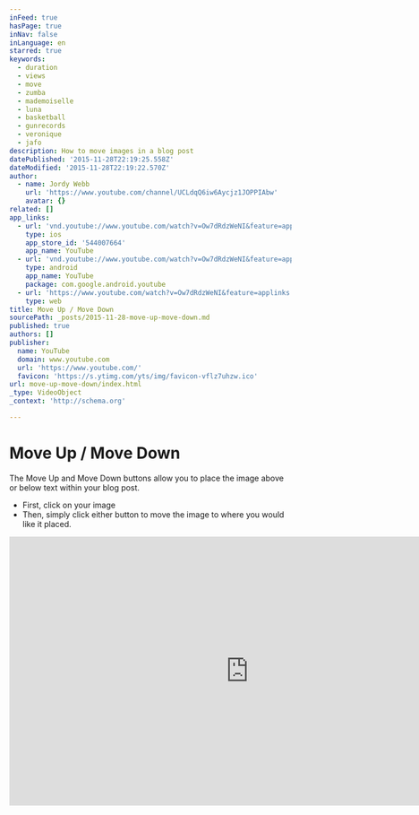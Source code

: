 ```yaml
---
inFeed: true
hasPage: true
inNav: false
inLanguage: en
starred: true
keywords:
  - duration
  - views
  - move
  - zumba
  - mademoiselle
  - luna
  - basketball
  - gunrecords
  - veronique
  - jafo
description: How to move images in a blog post
datePublished: '2015-11-28T22:19:25.558Z'
dateModified: '2015-11-28T22:19:22.570Z'
author:
  - name: Jordy Webb
    url: 'https://www.youtube.com/channel/UCLdqQ6iw6Aycjz1JOPPIAbw'
    avatar: {}
related: []
app_links:
  - url: 'vnd.youtube://www.youtube.com/watch?v=Ow7dRdzWeNI&feature=applinks'
    type: ios
    app_store_id: '544007664'
    app_name: YouTube
  - url: 'vnd.youtube://www.youtube.com/watch?v=Ow7dRdzWeNI&feature=applinks'
    type: android
    app_name: YouTube
    package: com.google.android.youtube
  - url: 'https://www.youtube.com/watch?v=Ow7dRdzWeNI&feature=applinks'
    type: web
title: Move Up / Move Down
sourcePath: _posts/2015-11-28-move-up-move-down.md
published: true
authors: []
publisher:
  name: YouTube
  domain: www.youtube.com
  url: 'https://www.youtube.com/'
  favicon: 'https://s.ytimg.com/yts/img/favicon-vflz7uhzw.ico'
url: move-up-move-down/index.html
_type: VideoObject
_context: 'http://schema.org'

---
```

# **Move Up / Move Down**

The Move Up and Move Down buttons allow you to place the image above or below text within your blog post. 

* First, click on your image
* Then, simply click either button to move the image to where you would like it placed. 

<iframe src="https://cdn.embedly.com/widgets/media.html?src=https%3A%2F%2Fwww.youtube.com%2Fembed%2FOw7dRdzWeNI%3Ffeature%3Doembed&amp;url=https%3A%2F%2Fwww.youtube.com%2Fwatch%3Fv%3DOw7dRdzWeNI&amp;image=https%3A%2F%2Fi.ytimg.com%2Fvi%2FOw7dRdzWeNI%2Fhqdefault.jpg&amp;key=b7d04c9b404c499eba89ee7072e1c4f7&amp;type=text%2Fhtml&amp;schema=youtube" width="854" height="480" scrolling="no" frameborder="0" allowfullscreen="allowfullscreen" style=""></iframe>